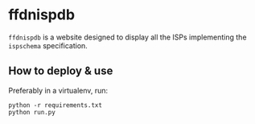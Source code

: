ffdnispdb
=========

``ffdnispdb`` is a website designed to display all the ISPs implementing the
``ispschema`` specification.

## How to deploy & use
Preferably in a virtualenv, run:

    python -r requirements.txt
    python run.py

